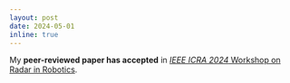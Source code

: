 ```yaml
---
layout: post
date: 2024-05-01
inline: true
---
```


My **peer-reviewed paper has accepted** in <a href="https://sites.google.com/view/radar-robotics" target="_blank">*IEEE ICRA 2024* Workshop on Radar in Robotics</a>.